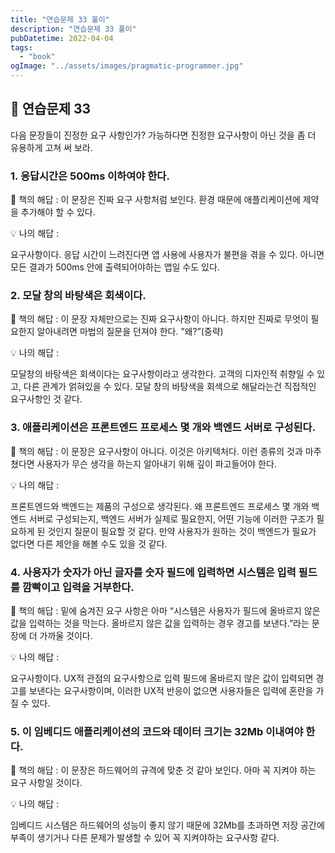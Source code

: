 ```yaml
---
title: "연습문제 33 풀이"
description: "연습문제 33 풀이"
pubDatetime: 2022-04-04
tags:
  - "book"
ogImage: "../assets/images/pragmatic-programmer.jpg"
---
```


## 📌 연습문제 33

다음 문장들이 진정한 요구 사항인가? 가능하다면 진정한 요구사항이 아닌 것을 좀 더 유용하게 고쳐 써 보라.

### 1. 응답시간은 500ms 이하여야 한다.

📖 책의 해답 : 이 문장은 진짜 요구 사항처럼 보인다. 환경 때문에 애플리케이션에 제약을 추가해야 할 수 있다.

💡 나의 해답 :

요구사항이다. 응답 시간이 느려진다면 앱 사용에 사용자가 불편을 겪을 수 있다. 아니면 모든 결과가 500ms 안에 출력되어야하는 앱일 수도 있다.

### 2. 모달 창의 바탕색은 회색이다.

📖 책의 해답 : 이 문장 자체만으로는 진짜 요구사항이 아니다. 하지만 진짜로 무엇이 필요한지 알아내려면 마법의 질문을 던져야 한다. ”왜?”(중략)

💡 나의 해답 :

모달창의 바탕색은 회색이다는 요구사항이라고 생각한다. 고객의 디자인적 취향일 수 있고, 다른 관계가 얽혀있을 수 있다. 모달 창의 바탕색을 회색으로 해달라는건 직접적인 요구사항인 것 같다.

### 3. 애플리케이션은 프론트엔드 프로세스 몇 개와 백엔드 서버로 구성된다.

📖 책의 해답 : 이 문장은 요구사항이 아니다. 이것은 아키텍처다. 이런 종류의 것과 마주쳤다면 사용자가 무슨 생각을 하는지 알아내기 위해 깊이 파고들어야 한다.

💡 나의 해답 :

프론트엔드와 백엔드는 제품의 구성으로 생각된다. 왜 프론트엔드 프로세스 몇 개와 백엔드 서버로 구성되는지, 백엔드 서버가 실제로 필요한지, 어떤 기능에 이러한 구조가 필요하게 된 것인지 질문이 필요할 것 같다. 만약 사용자가 원하는 것이 백엔드가 필요가 없다면 다른 제안을 해볼 수도 있을 것 같다.

### 4. 사용자가 숫자가 아닌 글자를 숫자 필드에 입력하면 시스템은 입력 필드를 깜빡이고 입력을 거부한다.

📖 책의 해답 : 밑에 숨겨진 요구 사항은 아마 “시스템은 사용자가 필드에 올바르지 않은 값을 입력하는 것을 막는다. 올바르지 않은 값을 입력하는 경우 경고를 보낸다.”라는 문장에 더 가까울 것이다.

💡 나의 해답 :

요구사항이다. UX적 관점의 요구사항으로 입력 필드에 올바르지 않은 값이 입력되면 경고를 보낸다는 요구사항이며, 이러한 UX적 반응이 없으면 사용자들은 입력에 혼란을 가질 수 있다.

### 5. 이 임베디드 애플리케이션의 코드와 데이터 크기는 32Mb 이내여야 한다.

📖 책의 해답 : 이 문장은 하드웨어의 규격에 맞춘 것 같아 보인다. 아마 꼭 지켜야 하는 요구 사항일 것이다.

💡 나의 해답 :

임베디드 시스템은 하드웨어의 성능이 좋지 않기 때문에 32Mb를 초과하면 저장 공간에 부족이 생기거나 다른 문제가 발생할 수 있어 꼭 지켜야하는 요구사항 같다.
